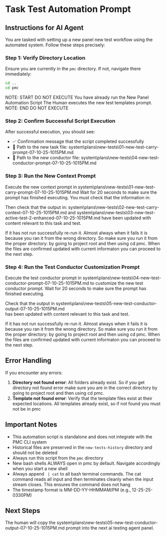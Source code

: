 # Task Test Automation Prompt

## Instructions for AI Agent

You are tasked with setting up a new panel new test workflow using the automated system. Follow these steps precisely:

### Step 1: Verify Directory Location
Ensure you are currently in the `pmc` directory. If not, navigate there immediately:

```bash
cd ..
cd pmc
```

NOTE: START DO NOT EXECUTE
You have already run the New Panel Automation Script
The Human executes the new test templates prompt. 
NOTE: END DO NOT EXECUTE

### Step 2: Confirm Successful Script Execution

After successful execution, you should see:
- ✅ Confirmation message that the script completed successfully
- 📄 Path to the new task file: system\plans\new-tests\01-new-test-carry-prompt-07-10-25-1015PM.md
- 📄 Path to the new conductor file: system\plans\new-tests\04-new-test-conductor-prompt-07-10-25-1015PM.md

### Step 3: Run the New Context Prompt

Execute the new context prompt in system\plans\new-tests\01-new-test-carry-prompt-07-10-25-1015PM.md
Wait for 20 seconds to make sure the prompt has finished executing. You must check that the information in: 

Then check that the output in:
system\plans\new-tests\02-new-test-carry-context-07-10-25-1015PM.md and system\plans\new-tests\03-new-test-active-test-2-enhanced-07-10-25-1015PM.md
have been updated with content relevant to this task and test.

If it has not run successfully re-run it. Almost always when it fails it is because you ran it from the wrong directory. So make sure you run it from the proper directory: by going to project root and then using cd pmc. When the files are confirmed updated with current informaton you can proceed to the next step. 

### Step 4: Run the Test Conductor Customization Prompt 

Execute the test conductor prompt in system\plans\new-tests\04-new-test-conductor-prompt-07-10-25-1015PM.md to customize the new test conductor prompt. 
Wait for 20 seconds to make sure the prompt has finished executing. 

Check that the output in system\plans\new-tests\05-new-test-conductor-output-07-10-25-1015PM.md  
has been updated with content relevant to this task and test.

If it has not run successfully re-run it. Almost always when it fails it is because you ran it from the wrong directory. So make sure you run it from the proper directory: by going to project root and then using cd pmc. When the files are confirmed updated with current informaton you can proceed to the next step. 

## Error Handling

If you encounter any errors:

1. **Directory not found error**: All folders already exist. So if you get directory not found error make sure you are in the correct directory by going to project root and then using cd pmc.
2. **Template not found error**: Verify that the template files exist at their expected locations. All templates already exist, so if not found you must not be in pmc

## Important Notes

- This automation script is standalone and does not integrate with the PMC CLI system
- Historical files are preserved in the `new-tests-history` directory and should not be deleted
- Always run this script from the `pmc` directory
- New bash shells ALWAYS open in pmc by default. Navigate accordingly when you start a new shell
- Always append ` | cat` to all bash terminal commands. The cat command reads all input and then terminates cleanly when the input stream closes. This ensures the command does not hang
- The timestamp format is MM-DD-YY-HHMMAM/PM (e.g., 12-25-25-0330PM)


## Next Steps
The human will copy the system\plans\new-tests\05-new-test-conductor-output-07-10-25-1015PM.md prompt into the next ai testing agent panel.
